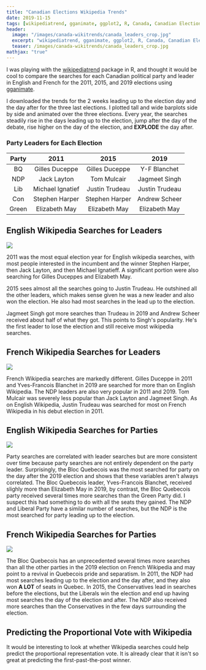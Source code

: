 ```yaml
---
title: "Canadian Elections Wikipedia Trends"
date: 2019-11-15
tags: [wikipediatrend, gganimate, ggplot2, R, Canada, Canadian Elections]
header:
  image: "/images/canada-wikitrends/canada_leaders_crop.jpg"
  excerpt: "wikipediatrend, gganimate, ggplot2, R, Canada, Canadian Elections"
  teaser: /images/canada-wikitrends/canada_leaders_crop.jpg
mathjax: "true"
---
```


I was playing with the [wikipediatrend](https://github.com/petermeissner/wikipediatrend) package in R, and thought it would be cool to compare the searches for each Canadian political party and leader in English and French for the 2011, 2015, and 2019 elections using [gganimate](https://github.com/thomasp85/gganimate).

I downloaded the trends for the 2 weeks leading up to the election day and the day after for the three last elections. I plotted tall and wide barplots side by side and animated over the three elections. Every year, the searches steadily rise in the days leading up to the election, jump after the day of the debate, rise higher on the day of the election, and **EXPLODE** the day after.

### Party Leaders for Each Election

| Party |   2011           |         2015     |        2019      |
|:-----:|:----------------:|:----------------:|:----------------:|
|   BQ  | Gilles Duceppe  | Gilles Duceppe  |   Y-F Blanchet   |
|  NDP  | Jack Layton      |  Tom Mulcair     |  Jagmeet Singh   |
|  Lib  | Michael Ignatief | Justin Trudeau   | Justin Trudeau   |
|  Con  | Stephen Harper   | Stephen Harper   | Andrew Scheer    |
| Green | Elizabeth May    | Elizabeth May    | Elizabeth May    |

## English Wikipedia Searches for Leaders
![](https://i.imgur.com/aGg1uub.gif)

2011 was the most equal election year for English wikipedia searches, with most people interested in the incumbent and the winner Stephen Harper, then Jack Layton, and then Michael Ignatieff. A significant portion were also searching for Gilles Duceppes and Elizabeth May.

2015 sees almost all the searches going to Justin Trudeau. He outshined all the other leaders, which makes sense given he was a new leader and also won the election. He also had most searches in the lead up to the election.

Jagmeet Singh got more searches than Trudeau in 2019 and Andrew Scheer received about half of what they got. This points to Singh's popularity. He's the first leader to lose the election and still receive most wikipedia searches.

[//]: <> (comment, add color: Some Markdown text with <span style="color:blue">some *blue* text</span>.) 

## French Wikipedia Searches for Leaders
![](https://i.imgur.com/WFxqUlW.gif)

French Wikipedia searches are markedly different. Gilles Duceppe in 2011 and Yves-Francois Blanchet in 2019 are searched for more than on English Wikipedia. The NDP leaders are also very popular in 2011 and 2019. Tom Mulcair was severely less popular than Jack Layton and Jagmeet Singh. As on English Wikipedia, Justin Trudeau was searched for most on French Wikipedia in his debut election in 2011.

## English Wikipedia Searches for Parties
![](https://i.imgur.com/h45OIix.gif)

Party searches are correlated with leader searches but are more consistent over time because party searches are not entirely dependent on the party leader. Surprisingly, the Bloc Quebecois was the most searched for party on the day after the 2019 election and shows that these variables aren't always correlated. The Bloc Quebecois leader, Yves-Francois Blanchet, received slighly more than Elizabeth May in 2019, by contrast, the Bloc Quebecois party received several times more searches than the Green Party did. I suspect this had something to do with all the seats they gained. The NDP and Liberal Party have a similar number of searches, but the NDP is the most searched for party leading up to the election. 

## French Wikipedia Searches for Parties
![](https://i.imgur.com/2pGI6xg.gif)

The Bloc Quebecois has an unprecedented several times more searches than all the other parties in the 2019 election on French Wikipedia and may point to a revival in Quebecois pride and separatism. In 2011, the NDP had most searches leading up to the election and the day after, and they also won **A LOT** of seats in Quebec. In 2015, the Conservatives lead in searches before the elections, but the Liberals win the election and end up having most searches the day of the election and after. The NDP also received more searches than the Conservatives in the few days surrounding the election.

## Predicting the Proportional Vote with Wikipedia

It would be interesting to look at whether Wikipedia searches could help predict the proportional representation vote. It is already clear that it isn't so great at predicting the first-past-the-post winner. 


